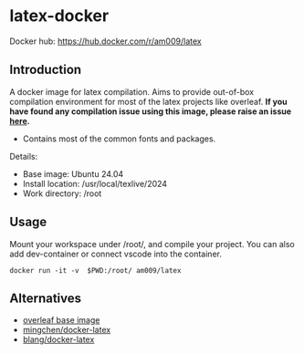 # latex-docker

Docker hub: https://hub.docker.com/r/am009/latex

## Introduction

A docker image for latex compilation. Aims to provide out-of-box compilation environment for most of the latex projects like overleaf. **If you have found any compilation issue using this image, please raise an issue [here](https://github.com/am009/latex-docker/issues/new).**

- Contains most of the common fonts and packages.

Details:
- Base image: Ubuntu 24.04
- Install location: /usr/local/texlive/2024
- Work directory: /root

## Usage

Mount your workspace under /root/, and compile your project. You can also add dev-container or connect vscode into the container.

```
docker run -it -v  $PWD:/root/ am009/latex
```

## Alternatives

- [overleaf base image](https://github.com/overleaf/overleaf/blob/main/server-ce/Dockerfile-base)
- [mingchen/docker-latex](https://github.com/mingchen/docker-latex)
- [blang/docker-latex](https://github.com/blang/latex-docker)
